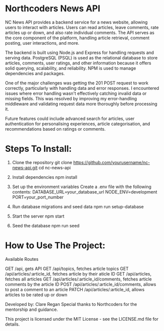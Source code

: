 # Northcoders News API

NC News API provides a backend service for a news website, allowing users to interact with articles. Users can read articles, leave comments, rate articles up or down, and also rate individual comments. The API serves as the core component of the platform, handling article retrieval, comment posting, user interactions, and more.

The backend is built using Node.js and Express for handling requests and serving data. PostgreSQL (PSQL) is used as the relational database to store articles, comments, user ratings, and other information because it offers solid querying, scalability, and reliability. NPM is used to manage dependencies and packages. 

One of the major challenges was getting the 201 POST request to work correctly, particularly with handling data and error responses. I encountered issues where error handling wasn't effectively catching invalid data or missing fields. This was resolved by improving my error-handling middleware and validating request data more thoroughly before processing it. 

Future features could include advanced search for articles, user authentication for personalising experiences, article categorisation, and recommendations based on ratings or comments.

# Steps To Install: 
1. Clone the repository
git clone https://github.com/yourusername/nc-news-api.git
cd nc-news-api

2. Install dependencies
npm install

3. Set up the environment variables
Create a .env file with the following contents:
DATABASE_URL=your_database_url
NODE_ENV=development
PORT=your_port_number

4. Run database migrations and seed data
npm run setup-database

5. Start the server
npm start

6. Seed the database
npm run seed

# How to Use The Project: 
Available Routes

GET /api, gets API
GET /api/topics, fetches article topics
GET /api/articles/:article_id, fetches article by their aticle ID
GET /api/articles, fetches all articles
GET /api/articles/:article_id/comments, fetches article comments by the article ID
POST /api/articles/:article_id/comments, allows to post a comment to an article
PATCH /api/articles/:article_id, allows articles to be rated up or down 

Developed by: Clare Regan
Special thanks to Northcoders for the mentorship and guidance.

This project is licensed under the MIT License - see the LICENSE.md file for details.




